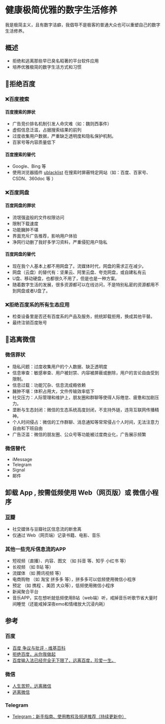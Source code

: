 # 健康极简优雅的数字生活修养

我是极简主义，且有数字洁癖，我倡导不是极客的普通大众也可以重塑自己的数字生活修养。

## 概述

- 拒绝和逃离那些早已臭名昭著的平台软件应用
- 培养优雅极简的数字生活方式和习惯

## 🚫拒绝百度

### ❌百度搜索

#### 百度搜索的罪状

- 广告竞价排名机制引发人命灾难（如：魏则西事件）
- 虚假信息泛滥，占据搜索结果的前列
- 过度收集用户数据，严重缺乏透明度和隐私保护机制。
- 百家号等内容质量低下

#### 百度搜索的替代

- Google、Bing 等
- 使用浏览器插件 [ublacklist](https://chromewebstore.google.com/detail/ublacklist/pncfbmialoiaghdehhbnbhkkgmjanfhe) 在搜索时屏蔽特定网站（如：百度、百家号、CSDN、360doc 等 ）

### ❌百度网盘

#### 百度网盘的罪状

- 流氓强盗般的文件权限访问
- 限制下载速度
- 功能臃肿不堪
- 界面充斥广告推荐，影响用户体验
- 净网行动删了我好多学习资料，严重侵犯用户隐私

#### 百度网盘的替代

- 现在我个人基本上都不用网盘了。流媒体时代，网盘的需求正在减少。
- 网盘（云盘）的替代有：坚果云、阿里云盘、夸克网盘，或自建私有云
- U盘、移动硬盘，也都很久不用了，但是也是一种方案。
- 随着数字生活的发展，很多资源都可以在线访问，不是特别私密的资源都用不到网盘或者U盘了。

### ❌拒绝百度系的所有生态应用

- 检查设备里是否还有百度系的产品及服务，统统卸载拒用，换成其他平替。
- 最终注销百度账号

## 🚫逃离微信

### 微信罪状

- 隐私问题：过度收集用户的个人数据、缺乏透明度
- 信息审查：敏感审查、用户被封禁、内容被屏蔽或删除，用户的言论自由受到限制。
- 信息过载：功能冗杂、信息流成瘾依赖
- 臃肿不堪：体积占用大，文件传输效率低下
- 社交压力：人际管理和维护上，朋友圈和群聊等使得人际倦怠、疲惫和加剧压力。
- 垄断与生态封闭：微信的生态系统高度封闭，不支持外链，违背互联网传播精神。
- 个人时间侵占：微信的工作群聊、消息通知等常常侵占个人时间，无法注意力自由和下班自由
- 广告泛滥：微信的朋友圈、公众号等功能被过度商业化，广告展示频繁

### 微信替代

- iMessage
- Telegram
- Signal
- 邮件

## 卸载 App , 按需低频使用 Web（网页版）或 微信小程序

### [豆瓣](https://www.douban.com/)

- 社交媒体与豆瓣社区信息流的断舍离
- 仅通过 Web（网页端）记录书籍、电影、音乐

### 其他一些充斥信息流的APP

- 短视频（直播）、内容、图文 （如 抖音 等、知乎 小红书 等）
- 长视频 （如 B站 等）
- 流媒体 （如 腾讯视频 等）
- 电商购物 （如 淘宝 拼多多 等），拼多多可以低频使用微信小程序
- 预定 （如 携程 、美团 大众等），低频使用微信小程序
- 新闻聚合平台
- 音乐APP，实在想听就低频使用B站（web端）听，戒掉音乐听歌节省大量时间睡觉（还能戒掉深夜emo和情绪放大沉浸内耗）

## 参考

### 百度

- [百度 争议与批评 - 维基百科](https://zh.wikipedia.org/zh-cn/%E7%99%BE%E5%BA%A6#%E4%BA%89%E8%AE%AE%E4%B8%8E%E6%89%B9%E8%AF%84)
- [拒绝百度，从你我做起](http://no-baidu.com/)
- [百度输入法已经完全无下限了，远离百度，珍爱一生。](https://www.v2ex.com/t/1011440?p=1)

### 微信

- [人生苦短，远离微信](https://github.com/TomBener/stay-away-from-wechat)
- [逃离微信](https://chinadigitaltimes.net/chinese/648365.html)

### Telegram

- [Telegram：新手指南、使用教程及频道推荐（持续更新中）](https://blog.laoda.de/archives/telegram)
